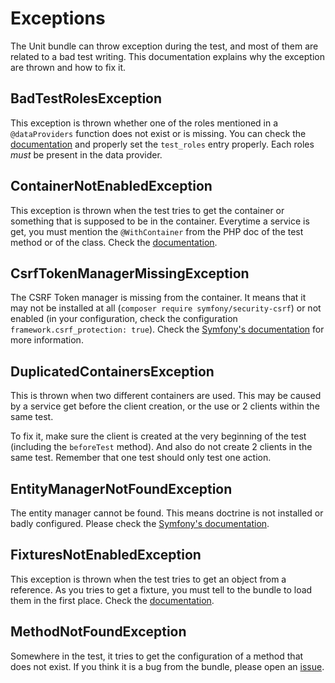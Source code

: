 # Exceptions

The Unit bundle can throw exception during the test, and most of them are related to a bad test writing. This documentation explains why the exception are thrown and how to fix it.


## BadTestRolesException

This exception is thrown whether one of the roles mentioned in a `@dataProviders` function does not exist or is missing. You can check the [documentation](Configuration.md) and properly set the `test_roles` entry properly. Each roles *must* be present in the data provider.


## ContainerNotEnabledException

This exception is thrown when the test tries to get the container or something that is supposed to be in the container. Everytime a service is get, you must mention the `@WithContainer` from the PHP doc of the test method or of the class. Check the [documentation](Annotations.md#using-withcontainer).


## CsrfTokenManagerMissingException

The CSRF Token manager is missing from the container. It means that it may not be installed at all (`composer require symfony/security-csrf`) or not enabled (in your configuration, check the configuration `framework.csrf_protection: true`). Check the [Symfony's documentation](https://symfony.com/doc/4.4/security/csrf.html) for more information.


## DuplicatedContainersException

This is thrown when two different containers are used. This may be caused by a service get before the client creation, or the use or 2 clients within the same test.

To fix it, make sure the client is created at the very beginning of the test (including the `beforeTest` method). And also do not create 2 clients in the same test. Remember that one test should only test one action.

## EntityManagerNotFoundException

The entity manager cannot be found. This means doctrine is not installed or badly configured. Please check the [Symfony's documentation](https://symfony.com/doc/4.4/doctrine.html).


## FixturesNotEnabledException

This exception is thrown when the test tries to get an object from a reference. As you tries to get a fixture, you must tell to the bundle to load them in the first place. Check the [documentation](Annotations.md#using-withfixtures).


## MethodNotFoundException

Somewhere in the test, it tries to get the configuration of a method that does not exist. If you think it is a bug from the bundle, please open an [issue](https://github.com/richcongress/unit-bundle/issues).